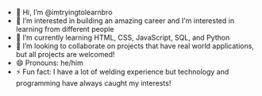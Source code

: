 - 👋 Hi, I’m @imtryingtolearnbro
- 👀 I’m interested in building an amazing career and I'm interested in learning from different people
- 🌱 I’m currently learning HTML, CSS, JavaScript, SQL, and Python
- 💞️ I’m looking to collaborate on projects that have real world applications, but all projects are welcomed!
- 😄 Pronouns: he/him
- ⚡ Fun fact: I have a lot of welding experience but technology and programming have always caught my interests!

<!---
imtryingtolearnbro/imtryingtolearnbro is a ✨ special ✨ repository because its `README.md` (this file) appears on your GitHub profile.
You can click the Preview link to take a look at your changes.
--->
